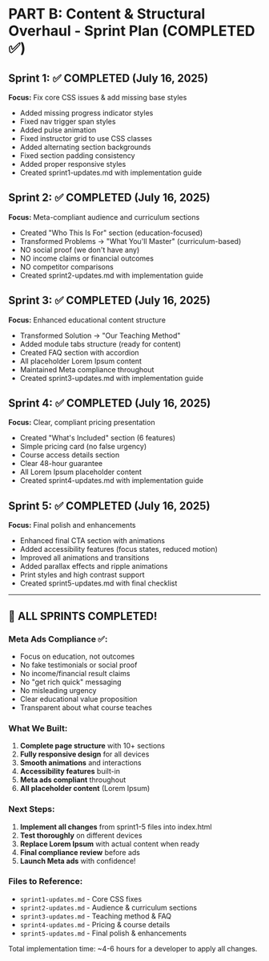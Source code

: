 # PART B: Content & Structural Overhaul - Sprint Plan (COMPLETED ✅)

## Sprint 1: ✅ COMPLETED (July 16, 2025)
**Focus:** Fix core CSS issues & add missing base styles
- Added missing progress indicator styles
- Fixed nav trigger span styles  
- Added pulse animation
- Fixed instructor grid to use CSS classes
- Added alternating section backgrounds
- Fixed section padding consistency
- Added proper responsive styles
- Created sprint1-updates.md with implementation guide

## Sprint 2: ✅ COMPLETED (July 16, 2025)
**Focus:** Meta-compliant audience and curriculum sections
- Created "Who This Is For" section (education-focused)
- Transformed Problems → "What You'll Master" (curriculum-based)
- NO social proof (we don't have any)
- NO income claims or financial outcomes
- NO competitor comparisons
- Created sprint2-updates.md with implementation guide

## Sprint 3: ✅ COMPLETED (July 16, 2025)
**Focus:** Enhanced educational content structure
- Transformed Solution → "Our Teaching Method"
- Added module tabs structure (ready for content)
- Created FAQ section with accordion
- All placeholder Lorem Ipsum content
- Maintained Meta compliance throughout
- Created sprint3-updates.md with implementation guide

## Sprint 4: ✅ COMPLETED (July 16, 2025)
**Focus:** Clear, compliant pricing presentation
- Created "What's Included" section (6 features)
- Simple pricing card (no false urgency)
- Course access details section
- Clear 48-hour guarantee
- All Lorem Ipsum placeholder content
- Created sprint4-updates.md with implementation guide

## Sprint 5: ✅ COMPLETED (July 16, 2025)
**Focus:** Final polish and enhancements
- Enhanced final CTA section with animations
- Added accessibility features (focus states, reduced motion)
- Improved all animations and transitions
- Added parallax effects and ripple animations
- Print styles and high contrast support
- Created sprint5-updates.md with final checklist

---

## 🎉 ALL SPRINTS COMPLETED!

### Meta Ads Compliance ✅:
- Focus on education, not outcomes
- No fake testimonials or social proof
- No income/financial result claims
- No "get rich quick" messaging
- No misleading urgency
- Clear educational value proposition
- Transparent about what course teaches

### What We Built:
1. **Complete page structure** with 10+ sections
2. **Fully responsive design** for all devices
3. **Smooth animations** and interactions
4. **Accessibility features** built-in
5. **Meta ads compliant** throughout
6. **All placeholder content** (Lorem Ipsum)

### Next Steps:
1. **Implement all changes** from sprint1-5 files into index.html
2. **Test thoroughly** on different devices
3. **Replace Lorem Ipsum** with actual content when ready
4. **Final compliance review** before ads
5. **Launch Meta ads** with confidence!

### Files to Reference:
- `sprint1-updates.md` - Core CSS fixes
- `sprint2-updates.md` - Audience & curriculum sections
- `sprint3-updates.md` - Teaching method & FAQ
- `sprint4-updates.md` - Pricing & course details  
- `sprint5-updates.md` - Final polish & enhancements

Total implementation time: ~4-6 hours for a developer to apply all changes.